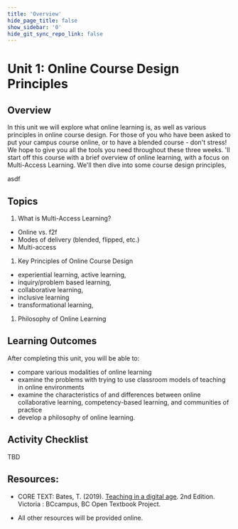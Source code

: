 ```yaml
---
title: 'Overview'
hide_page_title: false
show_sidebar: '0'
hide_git_sync_repo_link: false
---
```

# Unit 1: Online Course Design Principles
## Overview
In this unit we will explore what online learning is, as well as various principles in online course design. For those of you who have been asked to put your campus course online, or to have a blended course - don't stress!  We hope to give you all the tools you need throughout these three weeks.  'll start off this course with a brief overview of online learning, with a focus on Multi-Access Learning. We'll then dive into some course design principles, 

asdf
## Topics
1. What is Multi-Access Learning?
 - Online vs. f2f
 - Modes of delivery (blended, flipped, etc.)
 - Multi-access
1. Key Principles of Online Course Design
 - experiential learning, active learning,
 - inquiry/problem based learning,
 - collaborative learning,
 - inclusive learning
 - transformational learning,
1. Philosophy of Online Learning


## Learning Outcomes
After completing this unit, you will be able to:
 - compare various modalities of online learning
 - examine the problems with trying to use classroom models of teaching in online environments
 - examine the characteristics of and differences between online collaborative learning, competency-based learning, and communities of practice
 - develop a philosophy of online learning.


## Activity Checklist

TBD

## Resources:
- CORE TEXT: Bates, T. (2019). [Teaching in a digital age](https://pressbooks.bccampus.ca/teachinginadigitalagev2/). 2nd Edition. Victoria : BCcampus, BC Open Textbook Project.  

- All other resources will be provided online.
